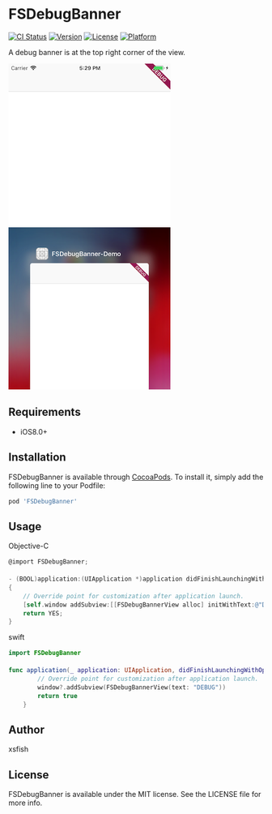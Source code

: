 # FSDebugBanner

[![CI Status](https://img.shields.io/travis/Fredcom/FSDebugBanner.svg?style=flat)](https://travis-ci.org/Fredcom/FSDebugBanner)
[![Version](https://img.shields.io/cocoapods/v/FSDebugBanner.svg?style=flat)](https://cocoapods.org/pods/FSDebugBanner)
[![License](https://img.shields.io/cocoapods/l/FSDebugBanner.svg?style=flat)](https://cocoapods.org/pods/FSDebugBanner)
[![Platform](https://img.shields.io/cocoapods/p/FSDebugBanner.svg?style=flat)](https://cocoapods.org/pods/FSDebugBanner)

A debug banner is at the top right corner of the view.

![image](https://raw.githubusercontent.com/xsfish/FSDebugBanner/master/Example/Screenshot/01.png)
![image](https://raw.githubusercontent.com/xsfish/FSDebugBanner/master/Example/Screenshot/02.png)

## Requirements

* iOS8.0+

## Installation

FSDebugBanner is available through [CocoaPods](https://cocoapods.org). To install
it, simply add the following line to your Podfile:

```ruby
pod 'FSDebugBanner'
```

## Usage

Objective-C
```Objective-C
@import FSDebugBanner;

- (BOOL)application:(UIApplication *)application didFinishLaunchingWithOptions:(NSDictionary *)launchOptions
{
    // Override point for customization after application launch.
    [self.window addSubview:[[FSDebugBannerView alloc] initWithText:@"DEBUG"]];
    return YES;
}
```

swift
```Swift
import FSDebugBanner

func application(_ application: UIApplication, didFinishLaunchingWithOptions launchOptions: [UIApplication.LaunchOptionsKey: Any]?) -> Bool {
        // Override point for customization after application launch.
        window?.addSubview(FSDebugBannerView(text: "DEBUG"))
        return true
    }
```

## Author

xsfish

## License

FSDebugBanner is available under the MIT license. See the LICENSE file for more info.
